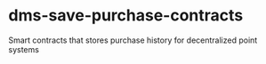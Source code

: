 # dms-save-purchase-contracts

Smart contracts that stores purchase history for decentralized point systems
